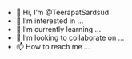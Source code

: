 - 👋 Hi, I’m @TeerapatSardsud
- 👀 I’m interested in ...
- 🌱 I’m currently learning ...
- 💞️ I’m looking to collaborate on ...
- 📫 How to reach me ...

<!---
TeerapatSardsud/TeerapatSardsud is a ✨ special ✨ repository because its `README.md` (this file) appears on your GitHub profile.
You can click the Preview link to take a look at your changes.
--->
